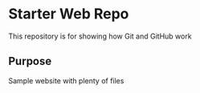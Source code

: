 # Starter Web Repo

This repository is for showing how Git and GitHub work

## Purpose

Sample website with plenty of files
